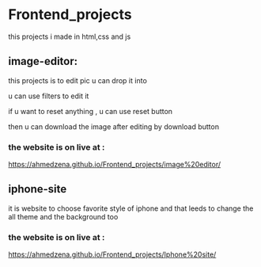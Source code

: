 # Frontend_projects


this projects i made in html,css and js 

## image-editor:
this projects is to edit pic u can drop it into

u can use filters to edit it 

if u want to reset anything , u can use reset button 

then u can download the image after editing by download button 

### the website is on live at :
https://ahmedzena.github.io/Frontend_projects/image%20editor/

## iphone-site
it is website to choose favorite style of iphone and that leeds to change 
the all theme and the background too 

### the website is on live at :

https://ahmedzena.github.io/Frontend_projects/Iphone%20site/
